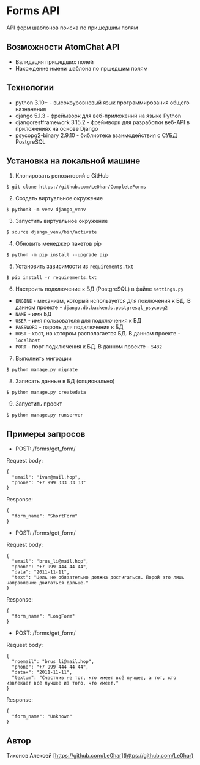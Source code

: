 # Forms API

API форм шаблонов поиска по пришедшим полям

## Возможности AtomChat API

- Валидация пришедших полей
- Нахождение имени шаблона по пршедшим полям

## Технологии

- python 3.10+ - высокоуровневый язык программирования общего назначения
- django 5.1.3 - фреймворк для веб-приложений на языке Python
- djangorestframework 3.15.2 - фреймворк для разработки веб-API в приложениях на основе Django
- psycopg2-binary 2.9.10 - библиотека взаимодействия с СУБД PostgreSQL

## Установка на локальной машине

1. Клонировать репозиторий c GitHub
```
$ git clone https://github.com/Le0har/CompleteForms
```
2. Создать виртуальное окружение
```
$ python3 -m venv django_venv
```
3. Запустить виртуальное окружение
```
$ source django_venv/bin/activate
```
4. Обновить менеджер пакетов pip
```
$ python -m pip install --upgrade pip
```
5. Установить зависимости из ```requirements.txt```
```
$ pip install -r requirements.txt
```
6. Настроить подключение к БД (PostgreSQL) в файле ```settings.py```

- `ENGINE` - механизм, который используется для поключения к БД. В данном проекте - `django.db.backends.postgresql_psycopg2`
- `NAME` - имя БД
- `USER` - имя пользователя для подключения к БД
- `PASSWORD` - пароль для подключения к БД
- `HOST` - хост, на котором располагается БД. В данном проекте - `localhost`
- `PORT` - порт подключения к БД. В данном проекте - `5432`

7. Выполнить миграции
```
$ python manage.py migrate
```

8. Записать данные в БД (опционально)
```
$ python manage.py createdata
```

9. Запустить проект
```
$ python manage.py runserver
```

## Примеры запросов

- POST: /forms/get_form/

Request body:

```J-SON
{
  "email": "ivan@mail.hop",
  "phone": "+7 999 333 33 33"
}
```

Response:

```J-SON
{
  "form_name": "ShortForm"
}
```

- POST: /forms/get_form/

Request body:

```J-SON
{
  "email": "brus_li@mail.hop",
  "phone": "+7 999 444 44 44",
  "data": "2011-11-11",
  "text": "Цель не обязательно должна достигаться. Порой это лишь направление двигаться дальше."
}
```

Response:

```J-SON
{
  "form_name": "LongForm"
}
```

- POST: /forms/get_form/

Request body:

```J-SON
{
  "noemail": "brus_li@mail.hop",
  "phone": "+7 999 444 44 44",
  "datax": "2011-11-11",
  "textum": "Счастлив не тот, кто имеет всё лучшее, а тот, кто извлекает всё лучшее из того, что имеет."
}
```

Response:

```J-SON
{
  "form_name": "Unknown"
}
```

## Автор

Тихонов Алексей [https://github.com/Le0har](https://github.com/Le0har)